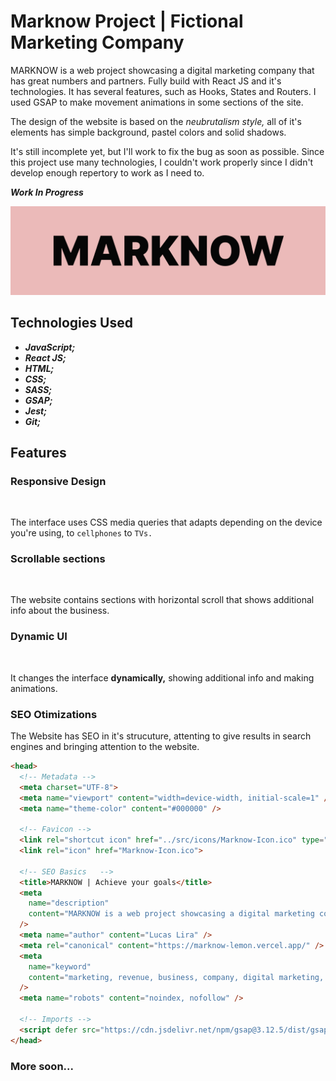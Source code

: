 # Marknow Project | Fictional Marketing Company

MARKNOW is a web project showcasing a digital marketing company that has great numbers and partners. Fully build with React JS and it's technologies. It has several features, such as Hooks, States and Routers. I used GSAP to make movement animations in some sections of the site.

The design of the website is based on the *neubrutalism style,* all of it's elements has simple background, pastel colors and solid shadows.

It's still incomplete yet, but I'll work to fix the bug as soon as possible. Since this project use many technologies, I couldn't work properly since I didn't develop enough repertory to work as I need to.

***Work In Progress***

![MARKNOW | Marketing Agency](img/MARKNOW.png)

## Technologies Used 

- ***JavaScript;***
- ***React JS;***
- ***HTML;***
- ***CSS;***
- ***SASS;***
- ***GSAP;***
- ***Jest;***
- ***Git;***

## Features

### Responsive Design

![]()

The interface uses CSS media queries that adapts depending on the device you're using, to `cellphones` to `TVs.`

### Scrollable sections

![]()

The website contains sections with horizontal scroll that shows additional info about the business.

### Dynamic UI

![]()

It changes the interface **dynamically,** showing additional info and making animations.

### SEO Otimizations

The Website has SEO in it's strucuture, attenting to give results in search engines and bringing attention to the website.

```html
<head>
  <!-- Metadata -->
  <meta charset="UTF-8">
  <meta name="viewport" content="width=device-width, initial-scale=1" />
  <meta name="theme-color" content="#000000" />

  <!-- Favicon -->
  <link rel="shortcut icon" href="../src/icons/Marknow-Icon.ico" type="image/x-icon">
  <link rel="icon" href="Marknow-Icon.ico">

  <!-- SEO Basics   -->
  <title>MARKNOW | Achieve your goals</title>
  <meta 
    name="description" 
    content="MARKNOW is a web project showcasing a digital marketing company that has great numbers and partners. Fully build with React JS and it's technologies. It has several features, such as Hooks, States and Routers." 
  />
  <meta name="author" content="Lucas Lira" />
  <meta rel="canonical" content="https://marknow-lemon.vercel.app/" />
  <meta 
    name="keyword" 
    content="marketing, revenue, business, company, digital marketing, shop build" 
  />
  <meta name="robots" content="noindex, nofollow" />

  <!-- Imports -->
  <script defer src="https://cdn.jsdelivr.net/npm/gsap@3.12.5/dist/gsap.min.js"></script>
</head>
```

### More soon...